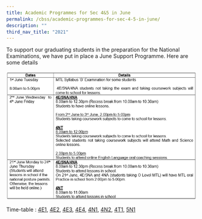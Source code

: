 ```yaml
---
title: Academic Programmes for Sec 4&5 in June
permalink: /cbss/academic-programmes-for-sec-4-5-in-june/
description: ""
third_nav_title: "2021"
---
```


<p>To support our graduating students in the preparation for the National Examinations, we have put in place a June Support Programme. Here are some details</p>

![](/images/tt-20210528.jpg)

<p>Time-table :&nbsp;<a href="/files/202106-4E1.pdf" target="_blank" rel="noopener">4E1</a>,&nbsp;<a href="/files/202106-4E2.pdf" target="_blank" rel="noopener">4E2</a>,&nbsp;<a href="/files/202106-4E3.pdf" target="_blank" rel="noopener">4E3</a>,&nbsp;<a href="/files/202106-4E4.pdf" target="_blank" rel="noopener">4E4</a>,&nbsp;<a href="/files/202106-4N1.pdf" target="_blank" rel="noopener">4N1</a>,&nbsp;<a href="/files/202106-4N2.pdf" target="_blank" rel="noopener">4N2</a>,&nbsp;<a href="/files/202106-4T1.pdf" target="_blank" rel="noopener">4T1</a>,&nbsp;<a href="/files/202106-5N1.pdf" target="_blank" rel="noopener">5N1</a></p>
